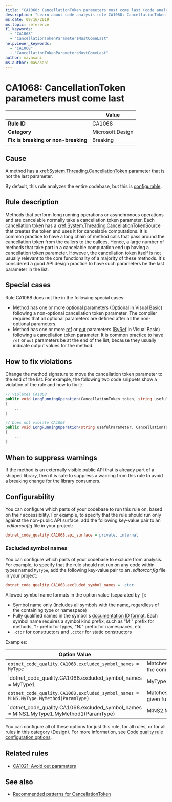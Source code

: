 ```yaml
---
title: "CA1068: CancellationToken parameters must come last (code analysis)"
description: "Learn about code analysis rule CA1068: CancellationToken parameters must come last"
ms.date: 09/16/2019
ms.topic: reference
f1_keywords:
  - "CA1068"
  - "CancellationTokenParametersMustComeLast"
helpviewer_keywords:
  - "CA1068"
  - "CancellationTokenParametersMustComeLast"
author: mavasani
ms.author: mavasani
---
```

# CA1068: CancellationToken parameters must come last

| | Value |
|-|-|
| **Rule ID** |CA1068|
| **Category** |Microsoft.Design|
| **Fix is breaking or non-breaking** |Breaking|

## Cause

A method has a <xref:System.Threading.CancellationToken> parameter that is not the last parameter.

By default, this rule analyzes the entire codebase, but this is [configurable](#configurability).

## Rule description

Methods that perform long running operations or asynchronous operations and are cancelable normally take a cancellation token parameter. Each cancellation token has a <xref:System.Threading.CancellationTokenSource> that creates the token and uses it for cancelable computations. It is common practice to have a long chain of method calls that pass around the cancellation token from the callers to the callees. Hence, a large number of methods that take part in a cancelable computation end up having a cancellation token parameter. However, the cancellation token itself is not usually relevant to the core functionality of a majority of these methods. It's considered a good API design practice to have such parameters be the last parameter in the list.

## Special cases

Rule CA1068 does not fire in the following special cases:

- Method has one or more [optional](../../../csharp/programming-guide/classes-and-structs/named-and-optional-arguments.md#optional-arguments) parameters ([Optional](../../../visual-basic/programming-guide/language-features/procedures/optional-parameters.md) in Visual Basic) following a non-optional cancellation token parameter. The compiler requires that all optional parameters are defined after all the non-optional parameters.
- Method has one or more [ref](../../../csharp/language-reference/keywords/ref.md) or [out](../../../csharp/language-reference/keywords/out-parameter-modifier.md) parameters ([ByRef](../../../visual-basic/language-reference/modifiers/byref.md) in Visual Basic) following a cancellation token parameter. It is common practice to have `ref` or `out` parameters be at the end of the list, because they usually indicate output values for the method.

## How to fix violations

Change the method signature to move the cancellation token parameter to the end of the list. For example, the following two code snippets show a violation of the rule and how to fix it:

```csharp
// Violates CA1068
public void LongRunningOperation(CancellationToken token, string usefulParameter)
{
    ...
}
```

```csharp
// Does not violate CA1068
public void LongRunningOperation(string usefulParameter, CancellationToken token)
{
    ...
}
```

## When to suppress warnings

If the method is an externally visible public API that is already part of a shipped library, then it is safe to suppress a warning from this rule to avoid a breaking change for the library consumers.

## Configurability

You can configure which parts of your codebase to run this rule on, based on their accessibility. For example, to specify that the rule should run only against the non-public API surface, add the following key-value pair to an *.editorconfig* file in your project:

```ini
dotnet_code_quality.CA1068.api_surface = private, internal
```

### Excluded symbol names

You can configure which parts of your codebase to exclude from analysis. For example, to specify that the rule should not run on any code within types named `MyType`, add the following key-value pair to an *.editorconfig* file in your project:

```ini
dotnet_code_quality.CA1068.excluded_symbol_names = .ctor
```

Allowed symbol name formats in the option value (separated by `|`):

- Symbol name only (includes all symbols with the name, regardless of the containing type or namespace)
- Fully qualified names in the symbol's [documentation ID format](https://github.com/dotnet/csharplang/blob/master/spec/documentation-comments.md#id-string-format). Each symbol name requires a symbol kind prefix, such as "M:" prefix for methods, `T:` prefix for types, "N:" prefix for namespaces, etc.
- `.ctor` for constructors and `.cctor` for static constructors

Examples:

| Option Value | Summary |
| --- | --- |
|`dotnet_code_quality.CA1068.excluded_symbol_names = MyType` | Matches all symbols named 'MyType' in the compilation
|`dotnet_code_quality.CA1068.excluded_symbol_names = MyType1|MyType2` | Matches all symbols named either 'MyType1' or 'MyType2' in the compilation
|`dotnet_code_quality.CA1068.excluded_symbol_names = M:NS.MyType.MyMethod(ParamType)` | Matches specific method 'MyMethod' with given fully qualified signature
|`dotnet_code_quality.CA1068.excluded_symbol_names = M:NS1.MyType1.MyMethod1(ParamType)|M:NS2.MyType2.MyMethod2(ParamType)` | Matches specific methods 'MyMethod1' and 'MyMethod2' with respective fully qualified signature

You can configure all of these options for just this rule, for all rules, or for all rules in this category (Design). For more information, see [Code quality rule configuration options](../code-quality-rule-options.md).

## Related rules

- [CA1021: Avoid out parameters](ca1021.md)

## See also

- [Recommended patterns for CancellationToken](https://devblogs.microsoft.com/premier-developer/recommended-patterns-for-cancellationtoken/)

